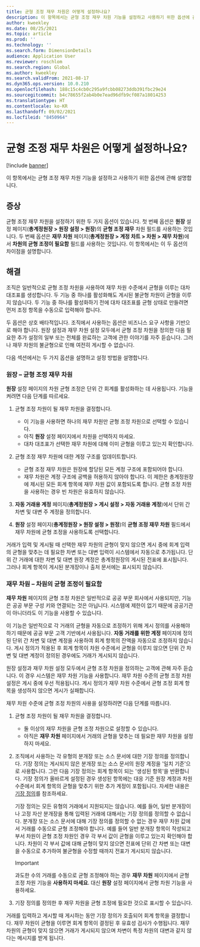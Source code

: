 ```yaml
---
title: 균형 조정 재무 차원은 어떻게 설정하나요?
description: 이 항목에서는 균형 조정 재무 차원 기능을 설정하고 사용하기 위한 옵션에 관해 설명합니다.
author: kweekley
ms.date: 08/25/2021
ms.topic: article
ms.prod: ''
ms.technology: ''
ms.search.form: DimensionDetails
audience: Application User
ms.reviewer: roschlom
ms.search.region: Global
ms.author: kweekley
ms.search.validFrom: 2021-08-17
ms.dyn365.ops.version: 10.0.210
ms.openlocfilehash: 188c15c4cb0c295a9fcbb08273ddb391fbc29e24
ms.sourcegitcommit: b4c78655f2ab4b0e7ead96dfb9cf087a18014253
ms.translationtype: HT
ms.contentlocale: ko-KR
ms.lasthandoff: 09/02/2021
ms.locfileid: "8450964"
---
```

# <a name="how-do-i-set-up-balancing-financial-dimensions"></a>균형 조정 재무 차원은 어떻게 설정하나요?

[!include [banner](../includes/banner.md)]

이 항목에서는 균형 조정 재무 차원 기능을 설정하고 사용하기 위한 옵션에 관해 설명합니다.

## <a name="symptom"></a>증상

균형 조정 재무 차원을 설정하기 위한 두 가지 옵션이 있습니다. 첫 번째 옵션은 **원장** 설정 페이지(**총계정원장 \> 원장 설정 \> 원장**)의 **균형 조정 재무** 차원 필드를 사용하는 것입니다. 두 번째 옵션은 **재무 차원** 페이지(**총계정원장 > 계정 차트 \> 차원 \> 재무 차원**)에서 **차원의 균형 조정이 필요함** 필드를 사용하는 것입니다. 이 항목에서는 이 두 옵션의 차이점을 설명합니다.

## <a name="resolution"></a>해결

조직은 일반적으로 균형 조정 차원을 사용하여 재무 차원 수준에서 균형을 이루는 대차 대조표를 생성합니다. 두 기능 중 하나를 활성화해도 게시된 불균형 차원이 균형을 이루지 않습니다. 두 기능 중 하나를 활성화하기 전에 대차 대조표를 균형 상태로 만들려면 먼저 조정 항목을 수동으로 입력해야 합니다.

두 옵션은 상호 배타적입니다. 조직에서 사용하는 옵션은 비즈니스 요구 사항을 기반으로 해야 합니다. 원장 설정과 재무 차원 설정 모두에서 균형 조정 차원을 정의한 다음 필요한 추가 설정의 일부 또는 전체를 완료하는 고객에 관한 이야기를 자주 듣습니다. 그러나 재무 차원의 불균형으로 인해 여전히 게시할 수 없습니다.

다음 섹션에서는 두 가지 옵션을 설명하고 설정 방법을 설명합니다.

### <a name="ledger--balancing-financial-dimension"></a>원장 – 균형 조정 재무 차원

**원장** 설정 페이지의 차원 균형 조정은 단위 간 회계를 활성화하는 데 사용됩니다. 기능을 켜려면 다음 단계를 따르세요.

1. 균형 조정 차원이 될 재무 차원을 결정합니다.

    - 이 기능을 사용하면 하나의 재무 차원만 균형 조정 차원으로 선택할 수 있습니다.
    - 아직 **원장** 설정 페이지에서 차원을 선택하지 마세요.
    - 대차 대조표가 선택한 재무 차원에 대해 이미 균형을 이루고 있는지 확인합니다.

2. 균형 조정 재무 차원에 대한 계정 구조를 업데이트합니다.

    - 균형 조정 재무 차원은 원장에 할당된 모든 계정 구조에 포함되어야 합니다.
    - 재무 차원은 계정 구조에 공백을 허용하지 않아야 합니다. 이 제한은 총계정원장에 제시된 모든 회계 항목에 재무 차원 값이 포함되도록 합니다. 균형 조정 차원을 사용하는 경우 빈 차원은 유효하지 않습니다.

3. **자동 거래용 계정** 페이지(**총계정원장 \> 게시 설정 \> 자동 거래용 계정**)에서 단위 간 차변 및 대변 주 계정을 정의합니다.
4. **원장** 설정 페이지(**총계정원장 \> 원장 설정 \> 원정**)의 **균형 조정 재무 차원** 필드에서 재무 차원에 균형 조정을 사용하도록 선택합니다.

거래가 입력 및 게시될 때 선택한 재무 차원의 균형이 맞지 않으면 게시 중에 회계 입력의 균형을 맞추는 데 필요한 차변 또는 대변 입력이 시스템에서 자동으로 추가됩니다. 단위 간 거래에 대한 차변 및 대변 원장 계정은 총계정원장의 게시된 전표에 표시됩니다. 그러나 회계 항목이 게시된 분개장이나 출처 문서에는 표시되지 않습니다.

### <a name="financial-dimensions--require-the-dimension-to-be-balanced"></a>재무 차원 – 차원의 균형 조정이 필요함

**재무 차원** 페이지의 균형 조정 차원은 일반적으로 공공 부문 회사에서 사용되지만, 기능은 공공 부문 구성 키와 연결되는 것은 아닙니다. 시스템에 제한이 없기 때문에 공공기관이 아니더라도 이 기능을 사용할 수 있습니다.

이 기능은 일반적으로 각 거래의 균형을 자동으로 조정하기 위해 게시 정의를 사용해야 하기 때문에 공공 부문 고객 기반에서 사용됩니다. **자동 거래를 위한 계정** 페이지에 정의된 단위 간 차변 및 대변 계정을 사용하여 회계 항목의 잔액을 자동으로 조정하지 않습니다. 게시 정의가 적용된 후 회계 항목이 차원 수준에서 균형을 이루지 않으면 단위 간 차변 및 대변 계정이 정의된 경우에도 거래가 게시되지 않습니다.

원장 설정과 재무 차원 설정 모두에서 균형 조정 차원을 정의하는 고객에 관해 자주 듣습니다. 이 경우 시스템은 재무 차원 기능을 사용합니다. 재무 차원 수준의 균형 조정 차원 설정은 게시 중에 우선 적용됩니다. 게시 정의가 재무 차원 수준에서 균형 조정 회계 항목을 생성하지 않으면 게시가 실패합니다.

재무 차원 수준에 균형 조정 차원의 사용을 설정하려면 다음 단계를 따릅니다.

1. 균형 조정 차원이 될 재무 차원을 결정합니다.

    - 둘 이상의 재무 차원을 균형 조정 차원으로 설정할 수 있습니다.
    - 아직은 **재무 차원** 페이지에서 거래의 균형을 맞추는 데 필요한 재무 차원을 설정하지 마세요.

2. 조직에서 사용하는 각 유형의 분개장 또는 소스 문서에 대한 기장 정의를 정의합니다. 기장 정의는 게시되지 않은 분개장 또는 소스 문서의 원장 계정을 '일치 기준'으로 사용합니다. 그런 다음 기장 정의는 회계 항목이 되는 '생성된 항목'을 반환합니다. 기장 정의가 올바르게 설정된 경우 생성된 항목에는 대응 기준 원장 계정과 차원 수준에서 회계 항목의 균형을 맞추기 위한 추가 계정이 포함됩니다. 자세한 내용은 [기장 정의](posting-definitions.md)를 참조하세요. 
   
   기장 정의는 모든 유형의 거래에서 지원되지는 않습니다. 예를 들어, 일반 분개장이나 고정 자산 분개장을 통해 입력된 거래에 대해서는 기장 정의를 정의할 수 없습니다. 분개장 또는 소스 문서에 대해 기장 정의를 정의할 수 없는 경우 재무 차원 값에서 거래를 수동으로 균형 조정해야 합니다. 예를 들어 일반 분개장 항목이 작성되고 부서 차원이 균형 조정 차원인 경우 각 부서 값이 균형을 이루고 있는지 확인해야 합니다.  차원이 각 부서 값에 대해 균형이 맞지 않으면 전표에 단위 간 차변 또는 대변을 수동으로 추가하여 불균형을 수정할 때까지 전표가 게시되지 않습니다. 

    > [!IMPORTANT]
    > 과도한 수의 거래를 수동으로 균형 조정해야 하는 경우 **재무 차원** 페이지에서 균형 조정 차원 기능을 **사용하지 마세요**. 대신 **원장** 설정 페이지에서 균형 차원 기능을 사용하세요.

3. 기장 정의를 정의한 후 재무 차원을 균형 조정에 필요한 것으로 표시할 수 있습니다.

거래를 입력하고 게시할 때 게시하는 동안 기장 정의가 호출되어 회계 항목을 결정합니다. 재무 차원이 균형을 이루면 회계 항목이 결정된 후 유효성 검사가 수행됩니다. 재무 차원의 균형이 맞지 않으면 거래가 게시되지 않으며 차변이 특정 차원의 대변과 같지 않다는 메시지를 받게 됩니다.
